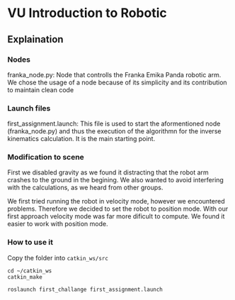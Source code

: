 # VU Introduction to Robotic

## Explaination

### Nodes
franka_node.py: Node that controlls the Franka Emika Panda robotic arm.
We chose the usage of a node because of its simplicity and its contribution to maintain clean code

### Launch files
first_assignment.launch: This file is used to start the aformentioned node (franka_node.py) and thus
the execution of the algorithmn for the inverse kinematics calculation. It is the main starting point.

### Modification to scene
First we disabled gravity as we found it distracting that the robot arm crashes to the ground in the
begining. We also wanted to avoid interfering with the calculations, as we heard from other groups.

We first tried running the robot in velocity mode, however we encountered problems. Therefore we
decided to set the robot to position mode. With our first approach velocity mode was far more dificult
to compute. We found it easier to work with position mode.

### How to use it
Copy the folder into `catkin_ws/src`

```
cd ~/catkin_ws
catkin_make
```

```
roslaunch first_challange first_assignment.launch
```



